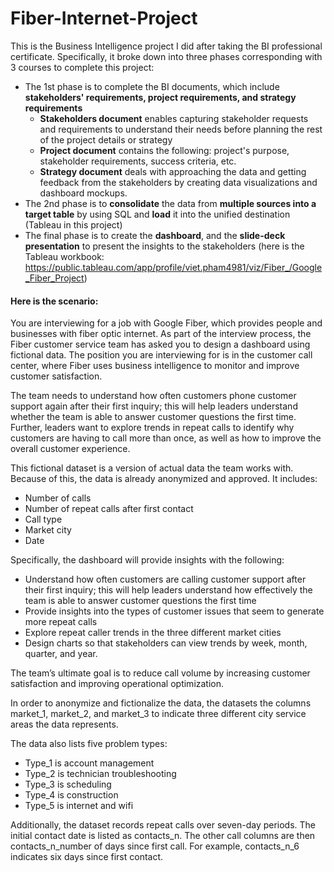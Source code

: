 # Fiber-Internet-Project

This is the Business Intelligence project I did after taking the BI professional certificate. Specifically, it broke down into three phases corresponding with 3 courses to complete this project:
* The 1st phase is to complete the BI documents, which include **stakeholders' requirements, project requirements, and strategy requirements**
    * **Stakeholders document** enables capturing stakeholder requests and requirements to understand their needs before planning the rest of the project details or strategy 
    * **Project document** contains the following: project's purpose, stakeholder requirements, success criteria, etc.
    * **Strategy document** deals with approaching the data and getting feedback from the stakeholders by creating data visualizations and dashboard mockups.
* The 2nd phase is to **consolidate** the data from **multiple sources into a target table** by using SQL and **load** it into the unified destination (Tableau in this project)
* The final phase is to create the **dashboard**, and the **slide-deck presentation** to present the insights to the stakeholders (here is the Tableau workbook: https://public.tableau.com/app/profile/viet.pham4981/viz/Fiber_/Google_Fiber_Project)

#### Here is the scenario: 

You are interviewing for a job with Google Fiber, which provides people and businesses with fiber optic internet. As part of the interview process, the Fiber customer service team has asked you to design a dashboard using fictional data. The position you are interviewing for is in the customer call center, where Fiber uses business intelligence to monitor and improve customer satisfaction.

The team needs to understand how often customers  phone customer support again after their first inquiry; this will help leaders understand whether the team is able to answer customer questions the first time. Further, leaders want to explore trends in repeat calls to identify why customers are having to call more than once, as well as how to improve the overall customer experience.

This fictional dataset is a version of actual data the team works with. Because of this, the data is already anonymized and approved. It includes:
* Number of calls
* Number of repeat calls after first contact
* Call type
* Market city
* Date

Specifically, the dashboard will provide insights with the following: 
* Understand how often customers are calling customer support after their first inquiry; this will help leaders understand how effectively the team is able to answer customer questions the first time
* Provide insights into the types of customer issues that seem to generate more repeat calls
* Explore repeat caller trends in the three different market cities
* Design charts so that stakeholders can view trends by week, month, quarter, and year.

The team’s ultimate goal is to reduce call volume by increasing customer satisfaction and improving operational optimization.

In order to anonymize and fictionalize the data, the datasets the columns market_1, market_2, and market_3 to indicate three different city service areas the data represents. 

The data also lists five problem types:
* Type_1 is account management
* Type_2 is technician troubleshooting
* Type_3 is scheduling
* Type_4 is construction
* Type_5 is internet and wifi

Additionally, the dataset records repeat calls over seven-day periods. The initial contact date is listed as contacts_n. The other call columns are then contacts_n_number of days since first call. For example, contacts_n_6 indicates six days since first contact. 
